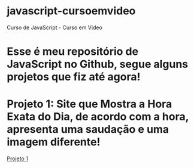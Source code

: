 # javascript-cursoemvideo
Curso de JavaScript - Curso em Video

<h1>Esse é meu repositório de JavaScript no Github, segue alguns projetos que fiz até agora!</h1>

<h1>Projeto 1: Site que Mostra a Hora Exata do Dia, de acordo com a hora, apresenta uma saudação e uma imagem diferente!</h1>

<a href="Aulas/Modulo D/Exercicios JavaScript/Parte 1/index.html">Projeto 1</a>

